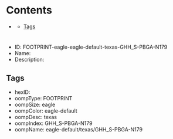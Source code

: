 



Contents
========

* [](#)
	* [Tags](#tags)

# 

- ID: FOOTPRINT-eagle-eagle-default-texas-GHH_S-PBGA-N179
- Name: 
- Description: 

## Tags

- hexID: 
- oompType: FOOTPRINT
- oompSize: eagle
- oompColor: eagle-default
- oompDesc: texas
- oompIndex: GHH_S-PBGA-N179
- oompName: eagle-default/texas/GHH_S-PBGA-N179
